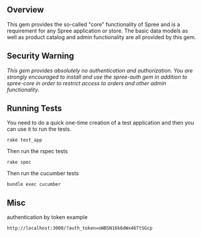 Overview
--------

This gem provides the so-called "core" functionality of Spree and is a requirement for any Spree application or
store.  The basic data models as well as product catalog and admin functionality are all provided by this gem.


Security Warning
----------------

*This gem provides absolutely no authentication and authorization.  You are strongly encouraged to install
and use the spree-auth gem in addition to spree-core in order to restrict access to orders and other admin
functionality.*


Running Tests
-------------

You need to do a quick one-time creation of a test application and then you can use it to run the tests.

    rake test_app

Then run the rspec tests

    rake spec

Then run the cucumber tests

    bundle exec cucumber

Misc
----

authentication by token example

    http://localhost:3000/?auth_token=oWBSN16k6dWx46TtSGcp
